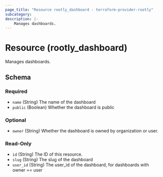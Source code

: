 ```yaml
---
page_title: "Resource rootly_dashboard - terraform-provider-rootly"
subcategory:
description: |-
    Manages dashboards.
---
```


# Resource (rootly_dashboard)

Manages dashboards.

<!-- schema generated by tfplugindocs -->
## Schema

### Required

- `name` (String) The name of the dashboard
- `public` (Boolean) Whether the dashboard is public

### Optional

- `owner` (String) Whether the dashboard is owned by organization or user.

### Read-Only

- `id` (String) The ID of this resource.
- `slug` (String) The slug of the dashboard
- `user_id` (String) The user_id of the dashboard, for dashboards with owner == user

